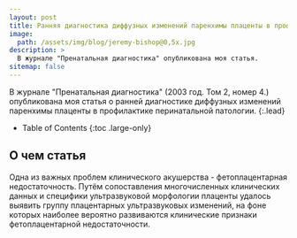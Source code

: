 ```yaml
---
layout: post
title: Ранняя диагностика диффузных изменений паренхимы плаценты в профилактике перинатальной патологии
image: 
  path: /assets/img/blog/jeremy-bishop@0,5x.jpg
description: >
  В журнале "Пренатальная диагностика" опубликована моя статья.
sitemap: false
---
```





В журнале "Пренатальная диагностика" (2003 год. Том 2, номер 4.) опубликована моя статья о ранней диагностике диффузных изменений паренхимы плаценты в профилактике перинатальной патологии.
{:.lead}

- Table of Contents
{:toc .large-only}

## О чем статья

Одна из важных проблем клинического акушерства - фетоплацентарная недостаточность. Путём сопоставления многочисленных клинических данных и специфики ультразвуковой морфологии плаценты удалось выявить группу плацентарных ультразвуковых изменений, на фоне которых наиболее вероятно развиваются клинические признаки фетоплацентарной недостаточности.
